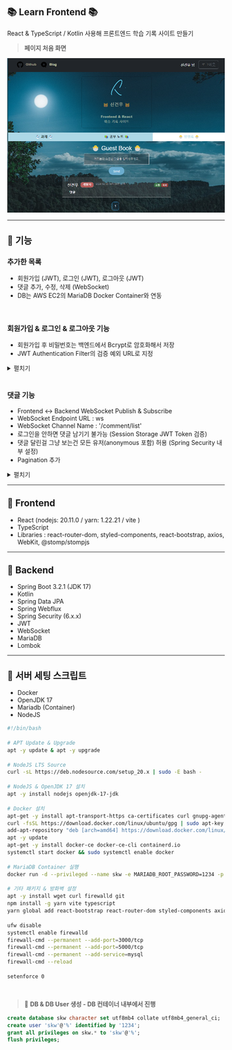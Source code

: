 ## 📚 Learn Frontend 📚

React & TypeScript / Kotlin 사용해 프론트엔드 학습 기록 사이트 만들기

> **페이지 처음 화면**

![img](./Description/img/main.png)

---

## 📘 기능

### 추가한 목록

- 회원가입 (JWT), 로그인 (JWT), 로그아웃 (JWT)
- 댓글 추가, 수정, 삭제 (WebSocket)
- DB는 AWS EC2의 MariaDB Docker Container와 연동 

<br>

### 회원가입 & 로그인 & 로그아웃 기능

- 회원가입 후 비밀번호는 백엔드에서 Bcrypt로 암호화해서 저장
- JWT Authentication Filter의 검증 예외 URL로 지정

<details>
<summary>펼치기</summary>

> **🚩 회원 가입**

![img](./Description/img/signup-1.png)
![img](./Description/img/signup-2.png)

<br>

> **🚩 로그인**

- 유저가 로그인 시 백엔드에서 받은 JWT Token을 프론트엔드 단에서 LocalStorage에 들고 있음
- JWT Authentication Filter의 검증 예외 URL

![img](./Description/img/login-1.png)
![img](./Description/img/login-2.png)

<br>

> **🚩 로그아웃**

- 유저가 로그아웃 시 LocalStorage의 JWT Token 제거

![img](./Description/img/logout-1.png)
![img](./Description/img/logout-2.png)

</details>

<br>

### 댓글 기능

- Frontend <-> Backend WebSocket Publish & Subscribe
- WebSocket Endpoint URL : ws
- WebSocket Channel Name : '/comment/list'
- 로그인을 안하면 댓글 남기기 불가능 (Session Storage JWT Token 검증)
- 댓글 달린걸 그냥 보는건 모든 유저(anonymous 포함) 허용 (Spring Security 내부 설정)
- Pagination 추가

<details>
<summary>펼치기</summary>

> **🚩 로그인을 안하고 댓긍 등록 시, Session Storage의 JWT 토큰 검증 불가로 인해 댓글 작성 불가**

![img](./Description/img/403.png)

<br>

> **🚩 댓글 추가**

![img](./Description/img/comment-1.png)

<br>

> **🚩 댓글 수정**

![img](./Description/img/update-comment-1.png)

![img](./Description/img/update-comment-2.png)

![img](./Description/img/update-comment-3.png)

![img](./Description/img/update-comment-4.png)

<br>

> **🚩 댓글 삭제**

![img](./Description/img/delete-comment.png)

<br>

> **🚩 Pagination 추가**

![img](./Description/img/page.png)

</details>

---

## 📘 Frontend

- React (nodejs: 20.11.0 / yarn: 1.22.21 / vite )
- TypeScript
- Libraries : react-router-dom, styled-components, react-bootstrap, axios, WebKit, @stomp/stompjs

---

## 📘 Backend

- Spring Boot 3.2.1 (JDK 17)
- Kotlin
- Spring Data JPA
- Spring Webflux
- Spring Security (6.x.x)
- JWT
- WebSocket
- MariaDB
- Lombok

---

## 📘 서버 세팅 스크립트

- Docker
- OpenJDK 17
- Mariadb (Container)
- NodeJS

```bash
#!/bin/bash

# APT Update & Upgrade
apt -y update & apt -y upgrade

# NodeJS LTS Source
curl -sL https://deb.nodesource.com/setup_20.x | sudo -E bash -

# NodeJS & OpenJDK 17 설치
apt -y install nodejs openjdk-17-jdk

# Docker 설치
apt-get -y install apt-transport-https ca-certificates curl gnupg-agent software-properties-common
curl -fsSL https://download.docker.com/linux/ubuntu/gpg | sudo apt-key add -
add-apt-repository "deb [arch=amd64] https://download.docker.com/linux/ubuntu $(lsb_release -cs) stable"
apt -y update
apt-get -y install docker-ce docker-ce-cli containerd.io
systemctl start docker && sudo systemctl enable docker

# MariaDB Container 실행
docker run -d --privileged --name skw -e MARIADB_ROOT_PASSWORD=1234 -p 5000:3306 mariadb

# 기타 패키지 & 방화벽 설정
apt -y install wget curl firewalld git
npm install -g yarn vite typescript
yarn global add react-bootstrap react-router-dom styled-components axios @types/react-bootstrap @types/react-router-dom

ufw disable
systemctl enable firewalld
firewall-cmd --permanent --add-port=3000/tcp
firewall-cmd --permanent --add-port=5000/tcp
firewall-cmd --permanent --add-service=mysql
firewall-cmd --reload

setenforce 0
```

<br>

> 🚩 **DB & DB User 생성 - DB 컨테이너 내부에서 진행**

```sql
create database skw character set utf8mb4 collate utf8mb4_general_ci;
create user 'skw'@'%' identified by '1234';
grant all privileges on skw.* to 'skw'@'%';
flush privileges;
```